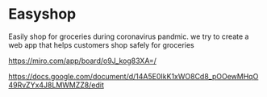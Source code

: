 # Easyshop
Easily shop for groceries during coronavirus pandmic. we try to create a web app that helps customers shop safely for groceries

https://miro.com/app/board/o9J_kog83XA=/  

https://docs.google.com/document/d/14A5E0IkK1xWO8Cd8_pOOewMHqO49RvZYx4J8LMWMZZ8/edit
